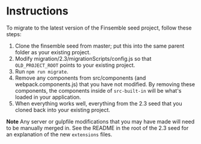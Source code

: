 # Instructions
To migrate to the latest version of the Finsemble seed project, follow these steps:
1. Clone the finsemble seed from master; put this into the same parent folder as your existing project.
2. Modify migration/2.3/migrationScripts/config.js so that `OLD_PROJECT_ROOT` points to your existing project.
3. Run `npm run migrate`.
4. Remove any components from src/components (and webpack.components.js) that you have not modified. By removing these components, the components inside of `src-built-in` will be what's loaded in your application.
5. When everything works well, everything from the 2.3 seed that you cloned back into your existing project.

**Note** Any server or gulpfile modifications that you may have made will need to be manually merged in. See the README in the root of the 2.3 seed for an explanation of the new `extensions` files.